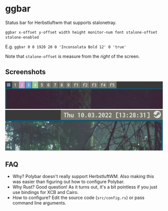 # ggbar

Status bar for Herbstluftwm that supports stalonetray.

```
ggbar x-offset y-offset width height monitor-num font stalone-offset stalone-enabled
```
E.g. `ggbar 0 0 1920 20 0 'Inconsolata Bold 12' 0 'true'`

Note that `stalone-offset` is measure from the *right* of the screen.

## Screenshots

![Screenshot of hlwm tags](screenshots/tags.png)
![Screenshot of clock and stalonetray](screenshots/clock.png)

## FAQ

- Why? Polybar doesn't really support HerbstluftWM. Also making this
was easier than figuring out how to configure Polybar.
- Why Rust? Good question! As it turns out, it's a bit pointless if you just
use bindings for XCB and Cairo.
- How to configure? Edit the source code (`src/config.rs`) or pass command line arguments.

